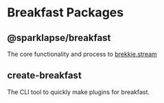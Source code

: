 # Breakfast Packages

## @sparklapse/breakfast

The core functionality and process to [brekkie.stream](https://brekkie.stream)

## create-breakfast

The CLI tool to quickly make plugins for breakfast.

